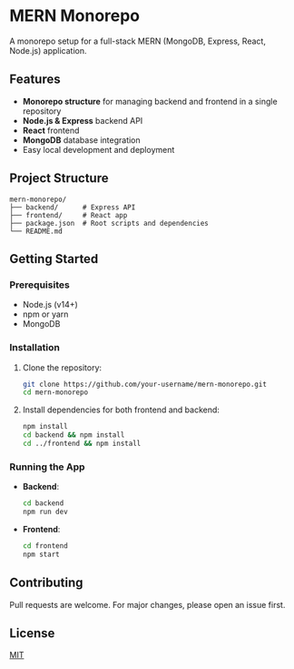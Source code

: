 # MERN Monorepo

A monorepo setup for a full-stack MERN (MongoDB, Express, React, Node.js) application.

## Features

- **Monorepo structure** for managing backend and frontend in a single repository
- **Node.js & Express** backend API
- **React** frontend
- **MongoDB** database integration
- Easy local development and deployment

## Project Structure

```
mern-monorepo/
├── backend/      # Express API
├── frontend/     # React app
├── package.json  # Root scripts and dependencies
└── README.md
```

## Getting Started

### Prerequisites

- Node.js (v14+)
- npm or yarn
- MongoDB

### Installation

1. Clone the repository:
    ```bash
    git clone https://github.com/your-username/mern-monorepo.git
    cd mern-monorepo
    ```

2. Install dependencies for both frontend and backend:
    ```bash
    npm install
    cd backend && npm install
    cd ../frontend && npm install
    ```

### Running the App

- **Backend**:
  ```bash
  cd backend
  npm run dev
  ```

- **Frontend**:
  ```bash
  cd frontend
  npm start
  ```

## Contributing

Pull requests are welcome. For major changes, please open an issue first.

## License

[MIT](LICENSE)